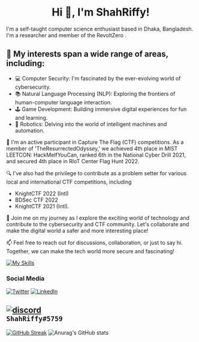 <h1 align="center">Hi 👋, I'm ShahRiffy!</h1>

I'm a self-taught computer science enthusiast based in Dhaka, Bangladesh. I'm a  researcher and  member of the RevoltZero .


## 🌟 My interests span a wide range of areas, including:
- 💻 Computer Security: I'm fascinated by the ever-evolving world of cybersecurity.
- 📚 Natural Language Processing (NLP): Exploring the frontiers of human-computer language interaction.
- 🕹️ Game Development: Building immersive digital experiences for fun and learning.
- 🤖 Robotics: Delving into the world of intelligent machines and automation.


🔐 I'm an active participant in Capture The Flag (CTF) competitions. As a member of 'TheResurrectedOdyssey,' we achieved 4th place in MIST LEETCON: HackMeIfYouCan, ranked 6th in the National Cyber Drill 2021, and secured 4th place in RIoT Center Flag Hunt 2022.


🔍 I've also had the privilege to contribute as a problem setter for various local and international CTF competitions, including 
 - KnightCTF 2022 (Intl) 
 - BDSec CTF 2022
 - KnightCTF 2021 (Intl).



🚀 Join me on my journey as I explore the exciting world of technology and contribute to the cybersecurity and CTF community. Let's collaborate and make the digital world a safer and more interesting place!


📫 Feel free to reach out for discussions, collaboration, or just to say hi. Together, we can make the tech world more secure and fascinating!
















[![My Skills](https://skillicons.dev/icons?i=cpp,bash,java,py,androidstudio,docker,git,github,md,idea,vscode,visualstudio,atom,arduino,wordpress,linux)](https://skillicons.dev)


### Social Media
[![Twitter](https://skillicons.dev/icons?i=twitter)](https://twitter.com/ShahRiffy)
[![LinkedIn](https://skillicons.dev/icons?i=linkedin)](www.linkedin.com/in/ShahRiffy)

[![discord](https://skillicons.dev/icons?i=discord)]()
<br/>
```ShahRiffy#5759```
---

[![GitHub Streak](https://github-readme-streak-stats.herokuapp.com/?user=ShahRiffy&theme=merko)]([https://git.io/streak-stats](https://twitter.com/ShahRiffy))
![Anurag's GitHub stats](https://github-readme-stats.vercel.app/api?username=ShahRiffy&show_icons=true&theme=dracula)

